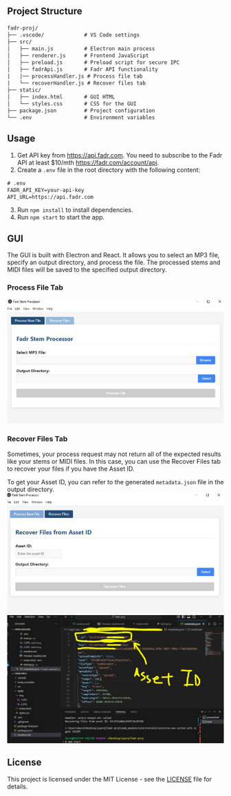 
## Project Structure
```
fadr-proj/
├── .vscode/             # VS Code settings
├── src/
│   ├── main.js          # Electron main process
│   ├── renderer.js      # Frontend JavaScript
│   ├── preload.js       # Preload script for secure IPC
│   ├── fadrApi.js       # Fadr API functionality
|   |── processHandler.js # Process file tab
|   └── recoverHandler.js # Recover files tab
├── static/
│   ├── index.html       # GUI HTML
│   └── styles.css       # CSS for the GUI
├── package.json         # Project configuration
└── .env                 # Environment variables
```

## Usage
1. Get API key from https://api.fadr.com. You need to subscribe to the Fadr API at least $10/mth https://fadr.com/account/api.
2. Create a `.env` file in the root directory with the following content:
```
# .env
FADR_API_KEY=your-api-key
API_URL=https://api.fadr.com
```
3. Run `npm install` to install dependencies.
4. Run `npm start` to start the app.

## GUI 
The GUI is built with Electron and React. It allows you to select an MP3 file, specify an output directory, and process the file. The processed stems and MIDI files will be saved to the specified output directory. 

### Process File Tab
![](static/img/1.JPG)

### Recover Files Tab
Sometimes, your process request may not return all of the expected results like your stems or MIDI files. In this case, you can use the Recover Files tab to recover your files if you have the Asset ID. 

To get your Asset ID, you can refer to the generated `metadata.json` file in the output directory.
![](static/img/2.JPG)
![](static/img/3.JPG)

## License
This project is licensed under the MIT License - see the [LICENSE](LICENSE) file for details. 

